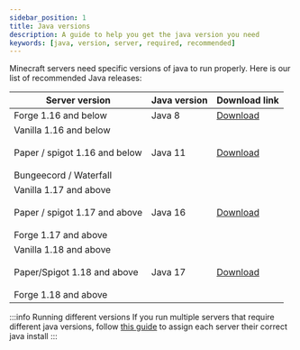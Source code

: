 ```yaml
---
sidebar_position: 1
title: Java versions
description: A guide to help you get the java version you need
keywords: [java, version, server, required, recommended]
---
```



Minecraft servers need specific versions of java to run properly. Here is our list of recommended Java releases:

| Server version                                                                    | Java version | Download link                                                          |
|-----------------------------------------------------------------------------------|--------------|------------------------------------------------------------------------|
| Forge 1.16 and below                                                              | Java 8       | [Download](https://adoptium.net/?variant=openjdk8&jvmVariant=hotspot)  |
| Vanilla 1.16 and below<br></br>Paper / spigot 1.16 and below<br></br>Bungeecord / Waterfall | Java 11      | [Download](https://adoptium.net/?variant=openjdk11&jvmVariant=hotspot) |
| Vanilla 1.17 and above<br></br>Paper / spigot 1.17 and above<br></br>Forge 1.17 and above   | Java 16      | [Download](https://adoptium.net/?variant=openjdk16&jvmVariant=hotspot) |
| Vanilla 1.18 and above<br></br>Paper/Spigot 1.18 and above<br></br>Forge 1.18 and above     | Java 17      | [Download](https://adoptium.net/?variant=openjdk17&jvmVariant=hotspot) |

:::info Running different versions
If you run multiple servers that require different java versions, follow [this guide](/advanced/java-path-update#-per-server) to assign each server their correct java install
:::
